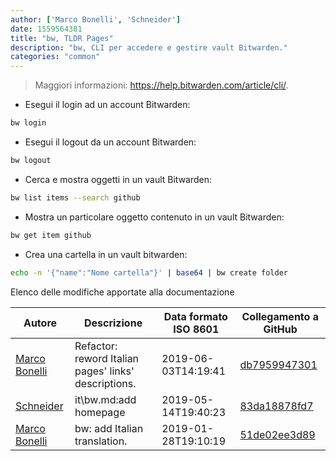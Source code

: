 ```yaml
---
author: ['Marco Bonelli', 'Schneider']
date: 1559564381
title: "bw, TLDR Pages"
description: "bw, CLI per accedere e gestire vault Bitwarden."
categories: "common"
---
```

> Maggiori informazioni: <https://help.bitwarden.com/article/cli/>.

- Esegui il login ad un account Bitwarden:

```bash
bw login
```

- Esegui il logout da un account Bitwarden:

```bash
bw logout
```

- Cerca e mostra oggetti in un vault Bitwarden:

```bash
bw list items --search github
```

- Mostra un particolare oggetto contenuto in un vault Bitwarden:

```bash
bw get item github
```

- Crea una cartella in un vault bitwarden:

```bash
echo -n '{"name":"Nome cartella"}' | base64 | bw create folder
```
Elenco delle modifiche apportate alla documentazione


Autore | Descrizione | Data formato ISO 8601 | Collegamento a GitHub
------|-----|-----|-----
[Marco Bonelli](mailto:marco@mebeim.net) | Refactor: reword Italian pages' links' descriptions. | 2019-06-03T14:19:41 | [db7959947301](https://github.com/tldr-pages/tldr/commit/db795994730108131d36e7a50b67378e79e27c10)
[Schneider](mailto:lucas.schneider@sap.com) | it\bw.md:add homepage | 2019-05-14T19:40:23 | [83da18878fd7](https://github.com/tldr-pages/tldr/commit/83da18878fd74e65f519ca38ba872103ba3a052d)
[Marco Bonelli](mailto:mb5.marcob@gmail.com) | bw: add Italian translation. | 2019-01-28T19:10:19 | [51de02ee3d89](https://github.com/tldr-pages/tldr/commit/51de02ee3d893493c7f2eeeef156aac103e836c0)

